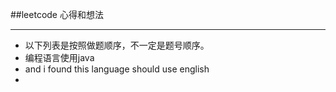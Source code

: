 ##leetcode 心得和想法
___

* 以下列表是按照做题顺序，不一定是题号顺序。  
* 编程语言使用java
* and i found this language should use english
*  
 
